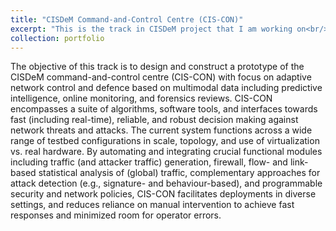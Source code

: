 ```yaml
---
title: "CISDeM Command-and-Control Centre (CIS-CON)"
excerpt: "This is the track in CISDeM project that I am working on<br/><img src='/images/Cyber-Security.png'>"
collection: portfolio
---
```


The objective of this track is to design and construct a prototype of the CISDeM command-and-control centre (CIS-CON) with focus on adaptive network control and defence based on multimodal data including predictive intelligence, online monitoring, and forensics reviews. CIS-CON encompasses a suite of algorithms, software tools, and interfaces towards fast (including real-time), reliable, and robust decision making against network threats and attacks. The current system functions across a wide range of testbed configurations in scale, topology, and use of virtualization vs. real hardware. By automating and integrating crucial functional modules including traffic (and attacker traffic) generation, firewall, flow- and link-based statistical analysis of (global) traffic, complementary approaches for attack detection (e.g., signature- and behaviour-based), and programmable security and network policies, CIS-CON facilitates deployments in diverse settings, and reduces reliance on manual intervention to achieve fast responses and minimized room for operator errors.
